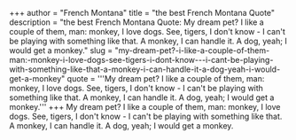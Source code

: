 +++
author = "French Montana"
title = "the best French Montana Quote"
description = "the best French Montana Quote: My dream pet? I like a couple of them, man: monkey, I love dogs. See, tigers, I don't know - I can't be playing with something like that. A monkey, I can handle it. A dog, yeah; I would get a monkey."
slug = "my-dream-pet?-i-like-a-couple-of-them-man:-monkey-i-love-dogs-see-tigers-i-dont-know---i-cant-be-playing-with-something-like-that-a-monkey-i-can-handle-it-a-dog-yeah-i-would-get-a-monkey"
quote = '''My dream pet? I like a couple of them, man: monkey, I love dogs. See, tigers, I don't know - I can't be playing with something like that. A monkey, I can handle it. A dog, yeah; I would get a monkey.'''
+++
My dream pet? I like a couple of them, man: monkey, I love dogs. See, tigers, I don't know - I can't be playing with something like that. A monkey, I can handle it. A dog, yeah; I would get a monkey.
